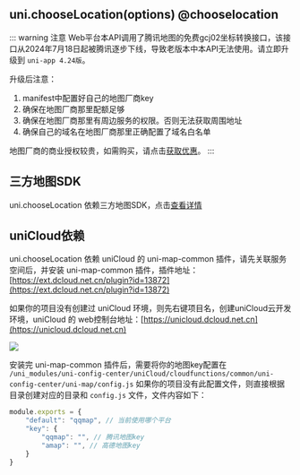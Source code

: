 ## uni.chooseLocation(options) @chooselocation

<!-- UTSAPIJSON.chooseLocation.description -->

::: warning 注意
Web平台本API调用了腾讯地图的免费gcj02坐标转换接口，该接口从2024年7月18日起被腾讯逐步下线，导致老版本中本API无法使用。请立即升级到 `uni-app 4.24版`。

升级后注意：
1. manifest中配置好自己的地图厂商key
2. 确保在地图厂商那里配额足够
3. 确保在地图厂商那里有周边服务的权限。否则无法获取周围地址
4. 确保自己的域名在地图厂商那里正确配置了域名白名单

地图厂商的商业授权较贵，如需购买，请点击[获取优惠](https://ask.dcloud.net.cn/explore/map/)。
:::

<!-- UTSAPIJSON.chooseLocation.compatibility -->

<!-- UTSAPIJSON.chooseLocation.param -->

<!-- UTSAPIJSON.chooseLocation.returnValue -->

<!-- UTSAPIJSON.chooseLocation.tutorial -->

<!-- UTSAPIJSON.chooseLocation.example -->

## 三方地图SDK  

uni.chooseLocation 依赖三方地图SDK，点击[查看详情](../component/map.md#mapsdk)

## uniCloud依赖

uni.chooseLocation 依赖 uniCloud 的 uni-map-common 插件，请先关联服务空间后，并安装 uni-map-common 插件，插件地址：[https://ext.dcloud.net.cn/plugin?id=13872](https://ext.dcloud.net.cn/plugin?id=13872)

如果你的项目没有创建过 uniCloud 环境，则先右键项目名，创建uniCloud云开发环境，uniCloud 的 web控制台地址：[https://unicloud.dcloud.net.cn](https://unicloud.dcloud.net.cn)

![](https://web-ext-storage.dcloud.net.cn/uni-app-x/API/chooseLocation/aa35d5a6-9b13-4fea-8a0c-1b3534584659.png)

安装完 uni-map-common 插件后，需要将你的地图key配置在 `/uni_modules/uni-config-center/uniCloud/cloudfunctions/common/uni-config-center/uni-map/config.js` 如果你的项目没有此配置文件，则直接根据目录创建对应的目录和 `config.js` 文件，文件内容如下：

```js
module.exports = {
	"default": "qqmap", // 当前使用哪个平台
	"key": {
		"qqmap": "", // 腾讯地图key
		"amap": "", // 高德地图key
	}
}
```
